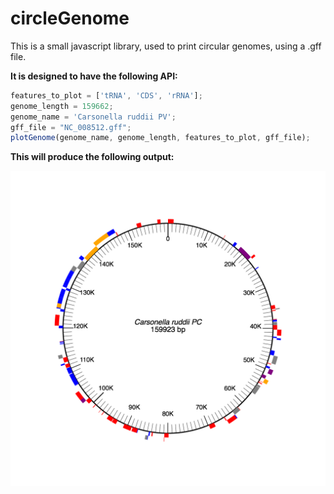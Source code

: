 circleGenome
============

This is a small javascript library, used to print circular genomes, using a .gff file.

**It is designed to have the following API:<br>**
```javascript
features_to_plot = ['tRNA', 'CDS', 'rRNA'];
genome_length = 159662;
genome_name = 'Carsonella ruddii PV';
gff_file = "NC_008512.gff";
plotGenome(genome_name, genome_length, features_to_plot, gff_file);
```

**This will produce the following output:**

![alt tag](https://github.com/coreymhudson/circleGenome/blob/master/carsonella_example.png)
